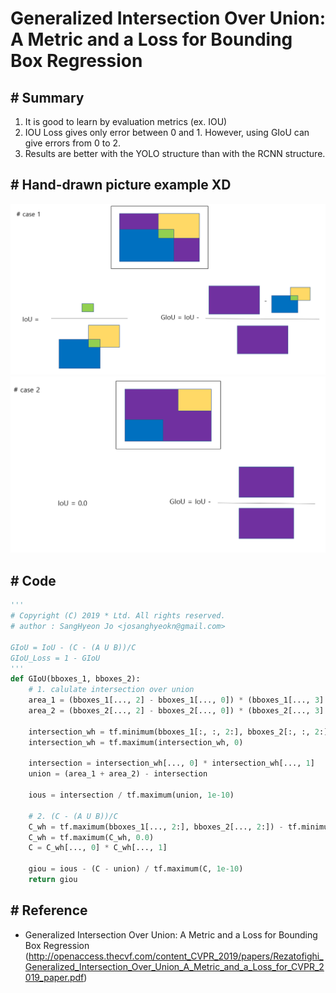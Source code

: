 # Generalized Intersection Over Union: A Metric and a Loss for Bounding Box Regression

## # Summary
1. It is good to learn by evaluation metrics (ex. IOU)
2. IOU Loss gives only error between 0 and 1. However, using GIoU can give errors from 0 to 2.
3. Results are better with the YOLO structure than with the RCNN structure.

## # Hand-drawn picture example XD
![res](./res/1.PNG)
![res](./res/2.PNG)

## # Code

```python
'''
# Copyright (C) 2019 * Ltd. All rights reserved.
# author : SangHyeon Jo <josanghyeokn@gmail.com>

GIoU = IoU - (C - (A U B))/C
GIoU_Loss = 1 - GIoU
'''
def GIoU(bboxes_1, bboxes_2):
    # 1. calulate intersection over union
    area_1 = (bboxes_1[..., 2] - bboxes_1[..., 0]) * (bboxes_1[..., 3] - bboxes_1[..., 1])
    area_2 = (bboxes_2[..., 2] - bboxes_2[..., 0]) * (bboxes_2[..., 3] - bboxes_2[..., 1])
    
    intersection_wh = tf.minimum(bboxes_1[:, :, 2:], bboxes_2[:, :, 2:]) - tf.maximum(bboxes_1[:, :, :2], bboxes_2[:, :, :2])
    intersection_wh = tf.maximum(intersection_wh, 0)
    
    intersection = intersection_wh[..., 0] * intersection_wh[..., 1]
    union = (area_1 + area_2) - intersection
    
    ious = intersection / tf.maximum(union, 1e-10)
    
    # 2. (C - (A U B))/C
    C_wh = tf.maximum(bboxes_1[..., 2:], bboxes_2[..., 2:]) - tf.minimum(bboxes_1[..., :2], bboxes_2[..., :2])
    C_wh = tf.maximum(C_wh, 0.0)
    C = C_wh[..., 0] * C_wh[..., 1]

    giou = ious - (C - union) / tf.maximum(C, 1e-10)
    return giou
```

## # Reference
- Generalized Intersection Over Union: A Metric and a Loss for Bounding Box Regression (http://openaccess.thecvf.com/content_CVPR_2019/papers/Rezatofighi_Generalized_Intersection_Over_Union_A_Metric_and_a_Loss_for_CVPR_2019_paper.pdf)
